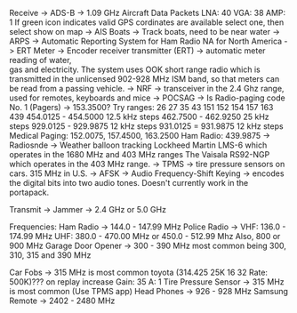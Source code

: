 Receive -> ADS-B -> 1.09 GHz Aircraft Data Packets
	LNA: 40		VGA: 38		AMP: 1
 	If green icon indicates valid GPS cordinates are available
  		select one, then select show on map 
    	-> AIS Boats -> Track boats, need to be near water
     	-> ARPS -> Automatic Reporting System for Ham Radio
      		NA for North America
		-> ERT Meter -> Encoder receiver transmitter (ERT) ->  automatic meter reading of water, 			
  			gas and electricity. The system uses OOK short range radio which is transmitted in 
     			the unlicensed 902-928 MHz ISM band, so that meters can be read from a passing 
			vehicle. 
   	-> NRF -> transceiver in the 2.4 Ghz range, used for remotes, keyboards and mice
    	-> POCSAG -> Is Radio-paging code No. 1 (Pagers) -> 153.3500?
     		Try ranges: 26 27 35 43 151 152 154 157 163 439 
       			454.0125 - 454.5000 12.5 kHz steps 
	  		462.7500 - 462.9250 25 kHz steps
     			929.0125 - 929.9875 12 kHz steps
			931.0125 = 931.9875 12 kHz steps
   		Medical Paging: 152.0075, 157.4500, 163.2500
     		Ham Radio: 439.9875
       -> Radiosnde -> Weather balloon tracking 
		Lockheed Martin LMS-6 which operates in the 1680 MHz and 403 MHz ranges 
  		The Vaisala RS92-NGP which operates in the 403 MHz range. 
    	-> TPMS -> tire pressure sensors on cars. 315 MHz in U.S.
     	-> AFSK -> Audio Frequency-Shift Keying -> encodes the digital bits into two audio tones. 
      		Doesn't currently work in the portapack.
	
Transmit ->  Jammer -> 2.4 GHz or 5.0 GHz

Frequencies: 
Ham Radio -> 144.0 - 147.99 MHz 
Police Radio -> 
	VHF: 136.0 - 174.99 MHz
 	UHF: 380.0 - 470.00 MHz or 450.0 - 512.99 Mhz
  	Also, 800 or 900 MHz
   Garage Door Opener -> 
   	300 - 390 MHz 
    	most common being 300, 310, 315 and 390 MHz
     
Car Fobs -> 315 MHz is most common
	toyota (314.425 25K 16 32   Rate: 500K)???
 		on replay increase Gain: 35  A: 1
Tire Pressure Sensor -> 315 MHz is most common (Use TPMS app)
Head Phones -> 926 - 928 MHz
Samsung Remote -> 2402 - 2480 MHz


